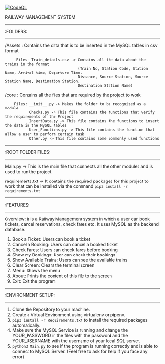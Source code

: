 [![CodeQL](https://github.com/aaryanrr/RailwayMGMT/actions/workflows/codeql-analysis.yml/badge.svg)](https://github.com/aaryanrr/RailwayMGMT/actions/workflows/codeql-analysis.yml)


RAILWAY MANAGEMENT SYSTEM

---------
:FOLDERS:
_________

/Assets : Contains the data that is to be inserted in the MySQL tables in csv format
         
         Files: Train_details.csv -> Contains all the data about the trains in the format 
                                     (Train No, Station Code, Station Name, Arrival time, Departure Time, 
                                     Distance, Source Station, Source Station Name, Destination Station, 
                                     Destination Station Name)

/core : Contains all the files that are required by the project to work

        Files: __init__.py -> Makes the folder to be recognized as a module
               Checks.py -> This file contains the functions that verify the requirements of the Project
               InsertData.py -> This file contains the functions to insert the data in the MySQL tables
               User_Functions.py -> This file contains the function that allow a user to perform certain task
               Other.py -> This file contains some commonly used functions

-------------------
:ROOT FOLDER FILES:
___________________

Main.py -> This is the main file that connects all the other modules and is used to run the project

requirements.txt -> It contains the required packages for this project to work that can be installed via the command
                    `pip3 install -r requirements.txt`


----------
:FEATURES:
__________

Overview: It is a Railway Management system in which a user can book tickets, cancel reservations,
          check fares etc. It uses MySQL as the backend database.

1. Book a Ticket: Users can book a ticket
2. Cancel a Booking: Users can cancel a booked ticket
3. Check Fares: Users can check fares before booking
4. Show my Bookings: User can check their bookings
5. Show Available Trains: Users can see the available trains 
6. Clear Screen: Clears the terminal screen
7. Menu: Shows the menu
8. About: Prints the content of this file to the screen
9. Exit: Exit the program

-------------------
:ENVIRONMENT SETUP:
___________________

1. Clone the Repository to your machine.
2. Create a Virtual Environment using virtualenv or pipenv.
3. `pip3 install -r Requirements.txt` to install the required packages automatically.
4. Make sure the MySQL Service is running and change the YOUR_PASSWORD in the files with the password and the YOUR_USERNAME with the username of your local SQL server.
5. `python3 Main.py` to see if the program is running correctly and is able to connect to MySQL Server. (Feel free to ask for help if you face any error)

